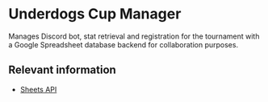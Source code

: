 # Underdogs Cup Manager

Manages Discord bot, stat retrieval and registration for the tournament with a
Google Spreadsheet database backend for collaboration purposes.

## Relevant information

- [Sheets API](https://developers.google.com/sheets/api/quickstart/python)
